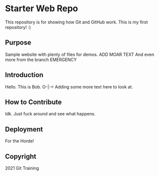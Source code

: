 # Starter Web Repo

This repository is for showing how Git and GitHub work. This is my first repository! :)

## Purpose

Sample website with plenty of files for demos. ADD MOAR TEXT
And even more from the branch
EMERGENCY

## Introduction

Hello. This is Bob. O-|-<
Adding some more text here to look at.

## How to Contribute

Idk. Just fuck around and see what happens.

## Deployment
For the Horde!

## Copyright
2021 Git Training